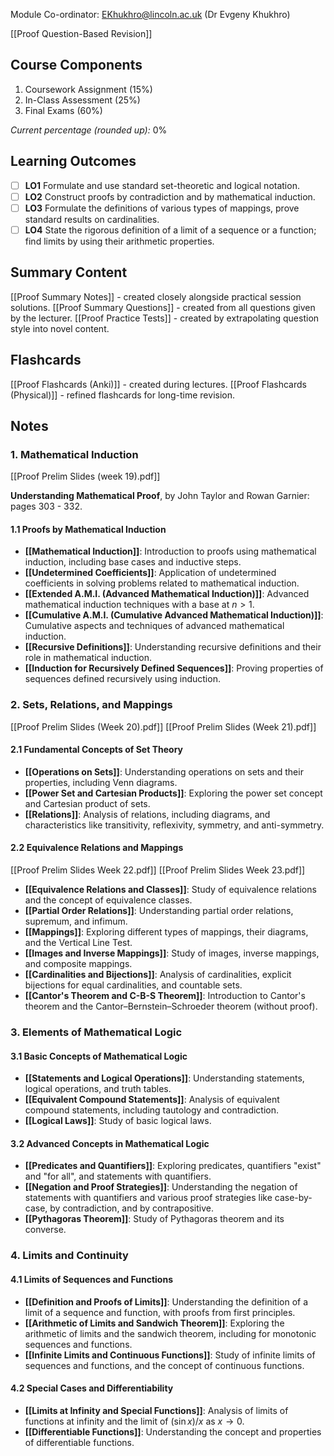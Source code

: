 Module Co-ordinator: EKhukhro@lincoln.ac.uk (Dr Evgeny Khukhro)

[[Proof Question-Based Revision]]

## Course Components

1. Coursework Assignment (15%)
2. In-Class Assessment (25%)
3. Final Exams (60%)

*Current percentage (rounded up):* 0%

## Learning Outcomes

- [ ] **LO1** Formulate and use standard set-theoretic and logical notation.
- [ ] **LO2** Construct proofs by contradiction and by mathematical induction.
- [ ] **LO3** Formulate the definitions of various types of mappings, prove standard results on cardinalities.
- [ ] **LO4** State the rigorous definition of a limit of a sequence or a function; find limits by using their arithmetic properties.

## Summary Content

[[Proof Summary Notes]] - created closely alongside practical session solutions.
[[Proof Summary Questions]] - created from all questions given by the lecturer.
[[Proof Practice Tests]] - created by extrapolating question style into novel content.

## Flashcards

[[Proof Flashcards (Anki)]] - created during lectures.
[[Proof Flashcards (Physical)]] - refined flashcards for long-time revision.

## Notes

### 1. Mathematical Induction

[[Proof Prelim Slides (week 19).pdf]]

**Understanding Mathematical Proof**, by John Taylor and Rowan Garnier: pages 303 - 332.

#### 1.1 Proofs by Mathematical Induction

- **[[Mathematical Induction]]**: Introduction to proofs using mathematical induction, including base cases and inductive steps.
- **[[Undetermined Coefficients]]**: Application of undetermined coefficients in solving problems related to mathematical induction.
- **[[Extended A.M.I. (Advanced Mathematical Induction)]]**: Advanced mathematical induction techniques with a base at $n > 1$.
- **[[Cumulative A.M.I. (Cumulative Advanced Mathematical Induction)]]**: Cumulative aspects and techniques of advanced mathematical induction.
- **[[Recursive Definitions]]**: Understanding recursive definitions and their role in mathematical induction.
- **[[Induction for Recursively Defined Sequences]]**: Proving properties of sequences defined recursively using induction.

### 2. Sets, Relations, and Mappings

[[Proof Prelim Slides (Week 20).pdf]]
[[Proof Prelim Slides (Week 21).pdf]]

#### 2.1 Fundamental Concepts of Set Theory

- **[[Operations on Sets]]**: Understanding operations on sets and their properties, including Venn diagrams.
- **[[Power Set and Cartesian Products]]**: Exploring the power set concept and Cartesian product of sets.
- **[[Relations]]**: Analysis of relations, including diagrams, and characteristics like transitivity, reflexivity, symmetry, and anti-symmetry.

#### 2.2 Equivalence Relations and Mappings

[[Proof Prelim Slides Week 22.pdf]]
[[Proof Prelim Slides Week 23.pdf]]

- **[[Equivalence Relations and Classes]]**: Study of equivalence relations and the concept of equivalence classes.
- **[[Partial Order Relations]]**: Understanding partial order relations, supremum, and infimum.
- **[[Mappings]]**: Exploring different types of mappings, their diagrams, and the Vertical Line Test.
- **[[Images and Inverse Mappings]]**: Study of images, inverse mappings, and composite mappings.
- **[[Cardinalities and Bijections]]**: Analysis of cardinalities, explicit bijections for equal cardinalities, and countable sets.
- **[[Cantor's Theorem and C-B-S Theorem]]**: Introduction to Cantor's theorem and the Cantor–Bernstein–Schroeder theorem (without proof).

### 3. Elements of Mathematical Logic

#### 3.1 Basic Concepts of Mathematical Logic

- **[[Statements and Logical Operations]]**: Understanding statements, logical operations, and truth tables.
- **[[Equivalent Compound Statements]]**: Analysis of equivalent compound statements, including tautology and contradiction.
- **[[Logical Laws]]**: Study of basic logical laws.

#### 3.2 Advanced Concepts in Mathematical Logic

- **[[Predicates and Quantifiers]]**: Exploring predicates, quantifiers "exist" and "for all", and statements with quantifiers.
- **[[Negation and Proof Strategies]]**: Understanding the negation of statements with quantifiers and various proof strategies like case-by-case, by contradiction, and by contrapositive.
- **[[Pythagoras Theorem]]**: Study of Pythagoras theorem and its converse.

### 4. Limits and Continuity

#### 4.1 Limits of Sequences and Functions

- **[[Definition and Proofs of Limits]]**: Understanding the definition of a limit of a sequence and function, with proofs from first principles.
- **[[Arithmetic of Limits and Sandwich Theorem]]**: Exploring the arithmetic of limits and the sandwich theorem, including for monotonic sequences and functions.
- **[[Infinite Limits and Continuous Functions]]**: Study of infinite limits of sequences and functions, and the concept of continuous functions.

#### 4.2 Special Cases and Differentiability

- **[[Limits at Infinity and Special Functions]]**: Analysis of limits of functions at infinity and the limit of $(\sin x)/x$ as $x \to 0$.
- **[[Differentiable Functions]]**: Understanding the concept and properties of differentiable functions.